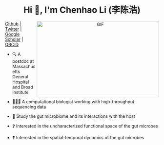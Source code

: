 <h1 align="center">Hi 👋, I'm Chenhao Li (李陈浩)</h1>

<a target="_blank" align="center">
  <img align="right" top="500" height="250" width="400" alt="GIF" src="https://media.giphy.com/media/s1IJ0L8hZ4wms/giphy.gif">
</a>

[Github](https://github.com/lch14forever) | [Twitter](https://twitter.com/li_chenhao) | [Google Scholar](https://scholar.google.com.sg/citations?user=iMwrad0AAAAJ&hl=en) | [ORCID](https://orcid.org/0000-0003-1182-6804)



- 🔍 A postdoc at Massachusetts General Hospital and Broad Institute

- 🧑🏻‍💻 A computational biologist working with high-throughput sequencing data

- 🧫 Study the gut microbiome and its interactions with the host

- ❓ Interested in the uncharacterized functional space of the gut microbes

- ❓ Interested in the spatial-temporal dynamics of the gut microbes

